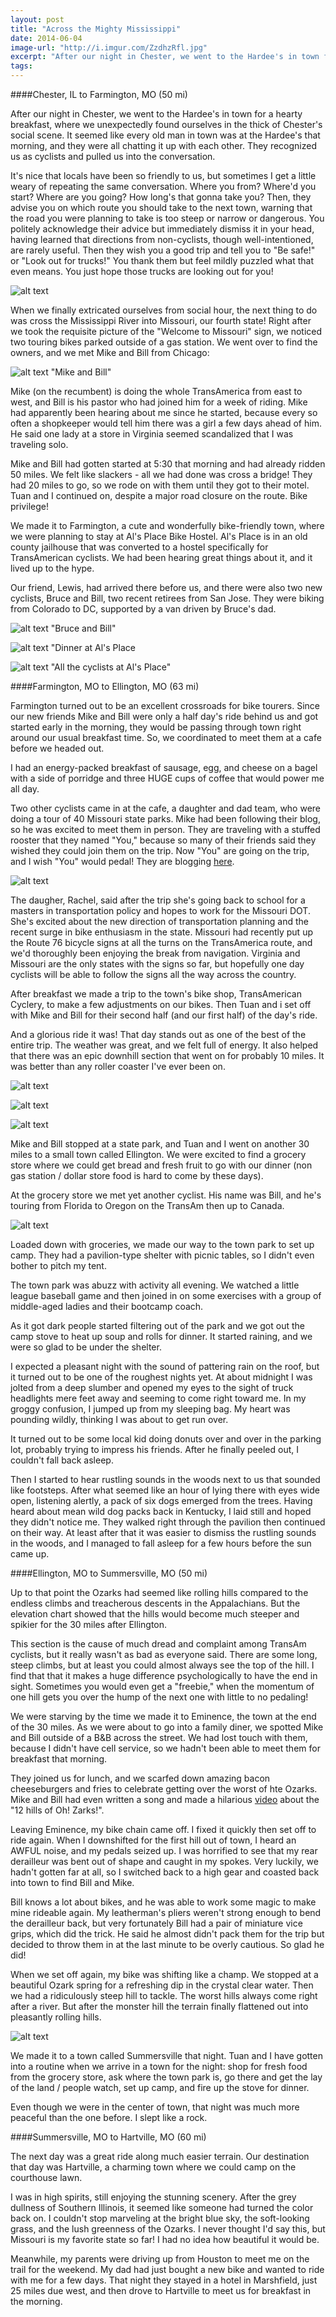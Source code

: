 ```yaml
---
layout: post
title: "Across the Mighty Mississippi"
date: 2014-06-04
image-url: "http://i.imgur.com/ZzdhzRfl.jpg"
excerpt: "After our night in Chester, we went to the Hardee's in town for a hearty breakfast, where we unexpectedly found ourselves in the thick of Chester's social scene. It seemed like every old man in town was at the Hardee's that morning, and they were all chatting it up with each other. They recognized us as cyclists and pulled us into the conversation."
tags:
---
```


####Chester, IL to Farmington, MO (50 mi)

After our night in Chester, we went to the Hardee's in town for a hearty breakfast, where we unexpectedly found ourselves in the thick of Chester's social scene. It seemed like every old man in town was at the Hardee's that morning, and they were all chatting it up with each other. They recognized us as cyclists and pulled us into the conversation.

It's nice that locals have been so friendly to us, but sometimes I get a little weary of repeating the same conversation. Where you from? Where'd you start? Where are you going? How long's that gonna take you? Then, they advise you on which route you should take to the next town, warning that the road you were planning to take is too steep or narrow or dangerous. You politely acknowledge their advice but immediately dismiss it in your head, having learned that directions from non-cyclists, though well-intentioned, are rarely useful. Then they wish you a good trip and tell you to "Be safe!" or "Look out for trucks!" You thank them but feel mildly puzzled what that even means. You just hope those trucks are looking out for you!

![alt text](http://i.imgur.com/8nbfYOBl.jpg)

When we finally extricated ourselves from social hour, the next thing to do was cross the Mississippi River into Missouri, our fourth state! Right after we took the requisite picture of the "Welcome to Missouri" sign, we noticed two touring bikes parked outside of a gas station. We went over to find the owners, and we met Mike and Bill from Chicago:

![alt text "Mike and Bill"](http://i.imgur.com/LOsdrwOl.jpg)

Mike (on the recumbent) is doing the whole TransAmerica from east to west, and Bill is his pastor who had joined him for a week of riding. Mike had apparently been hearing about me since he started, because every so often a shopkeeper would tell him there was a girl a few days ahead of him. He said one lady at a store in Virginia seemed scandalized that I was traveling solo.

Mike and Bill had gotten started at 5:30 that morning and had already ridden 50 miles. We felt like slackers - all we had done was cross a bridge! They had 20 miles to go, so we rode on with them until they got to their motel. Tuan and I continued on, despite a major road closure on the route. Bike privilege!

We made it to Farmington, a cute and wonderfully bike-friendly town, where we were planning to stay at Al's Place Bike Hostel. Al's Place is in an old county jailhouse that was converted to a hostel specifically for TransAmerican cyclists. We had been hearing great things about it, and it lived up to the hype. 

Our friend, Lewis, had arrived there before us, and there were also two new cyclists, Bruce and Bill, two recent retirees from San Jose. They were biking from Colorado to DC, supported by a van driven by Bruce's dad.
 
![alt text "Bruce and Bill"](http://i.imgur.com/F1S684nl.jpg)

![alt text "Dinner at Al's Place](http://i.imgur.com/1mwnDzQl.jpg)

![alt text "All the cyclists at Al's Place"](http://i.imgur.com/AnQFWtnl.jpg)

####Farmington, MO to Ellington, MO (63 mi)

Farmington turned out to be an excellent crossroads for bike tourers. Since our new friends Mike and Bill were only a half day's ride behind us and got started early in the morning, they would be passing through town right around our usual breakfast time. So, we coordinated to meet them at a cafe before we headed out.

I had an energy-packed breakfast of sausage, egg, and cheese on a bagel with a side of porridge and three HUGE cups of coffee that would power me all day.

Two other cyclists came in at the cafe, a daughter and dad team, who were doing a tour of 40 Missouri state parks. Mike had been following their blog, so he was excited to meet them in person. They are traveling with a stuffed rooster that they named "You," because so many of their friends said they wished they could join them on the trip. Now "You" are going on the trip, and I wish "You" would pedal! They are blogging [here](http://www.crazyguyonabike.com/doc/40stateparks).

![alt text](http://i.imgur.com/lfasF6bl.jpg)

The daugher, Rachel, said after the trip she's going back to school for a masters in transportation policy and hopes to work for the Missouri DOT. She's excited about the new direction of transportation planning and the recent surge in bike enthusiasm in the state. Missouri had recently put up the Route 76 bicycle signs at all the turns on the TransAmerica route, and we'd thoroughly been enjoying the break from navigation. Virginia and Missouri are the only states with the signs so far, but hopefully one day cyclists will be able to follow the signs all the way across the country.

After breakfast we made a trip to the town's bike shop, TransAmerican Cyclery, to make a few adjustments on our bikes. Then Tuan and i set off with Mike and Bill for their second half (and our first half) of the day's ride. 

And a glorious ride it was! That day stands out as one of the best of the entire trip. The weather was great, and we felt full of energy. It also helped that there was an epic downhill section that went on for probably 10 miles. It was better than any roller coaster I've ever been on. 

![alt text](http://i.imgur.com/nXRP73Yl.jpg)

![alt text](http://i.imgur.com/RDycfV5l.jpg)

![alt text](http://i.imgur.com/QD9Yjjul.jpg)

Mike and Bill stopped at a state park, and Tuan and I went on another 30 miles to a small town called Ellington. We were excited to find a grocery store where we could get bread and fresh fruit to go with our dinner (non gas station / dollar store food is hard to come by these days).

At the grocery store we met yet another cyclist. His name was Bill, and he's touring from Florida to Oregon on the TransAm then up to Canada. 

![alt text](http://i.imgur.com/ymoT801l.jpg)

Loaded down with groceries, we made our way to the town park to set up camp. They had a pavilion-type shelter with picnic tables, so I didn't even bother to pitch my tent. 

The town park was abuzz with activity all evening. We watched a little league baseball game and then joined in on some exercises with a group of middle-aged ladies and their bootcamp coach. 

As it got dark people started filtering out of the park and we got out the camp stove to heat up soup and rolls for dinner. It started raining, and we were so glad to be under the shelter. 

I expected a pleasant night with the sound of pattering rain on the roof, but it turned out to be one of the roughest nights yet. At about midnight I was jolted from a deep slumber and opened my eyes to the sight of truck headlights mere feet away and seeming to come right toward me. In my groggy confusion, I jumped up from my sleeping bag. My heart was pounding wildly, thinking I was about to get run over.

It turned out to be some local kid doing donuts over and over in the parking lot, probably trying to impress his friends. After he finally peeled out, I couldn't fall back asleep. 

Then I started to hear rustling sounds in the woods next to us that sounded like footsteps. After what seemed like an hour of lying there with eyes wide open, listening alertly, a pack of six dogs emerged from the trees. Having heard about mean wild dog packs back in Kentucky, I laid still and hoped they didn't notice me. They walked right through the pavilion then continued on their way. At least after that it was easier to dismiss the rustling sounds in the woods, and I managed to fall asleep for a few hours before the sun came up. 

####Ellington, MO to Summersville, MO (50 mi)

Up to that point the Ozarks had seemed like rolling hills compared to the endless climbs and treacherous descents in the Appalachians. But the elevation chart showed that the hills would become much steeper and spikier for the 30 miles after Ellington. 

This section is the cause of much dread and complaint among TransAm cyclists, but it really wasn't as bad as everyone said. There are some long, steep climbs, but at least you could almost always see the top of the hill. I find that that it makes a huge difference psychologically to have the end in sight. Sometimes you would even get a "freebie," when the momentum of one hill gets you over the hump of the next one with little to no pedaling!

We were starving by the time we made it to Eminence, the town at the end of the 30 miles. As we were about to go into a family diner, we spotted Mike and Bill outside of a B&B across the street. We had lost touch with them, because I didn't have cell service, so we hadn't been able to meet them for breakfast that morning. 

They joined us for lunch, and we scarfed down amazing bacon cheeseburgers and fries to celebrate getting over the worst of hte Ozarks. Mike and Bill had even written a song and made a hilarious [video](http://www.crazyguyonabike.com/doc/page/?o=1&page_id=371488&v=37) about the "12 hills of Oh! Zarks!".

Leaving Eminence, my bike chain came off. I fixed it quickly then set off to ride again. When I downshifted for the first hill out of town, I heard an AWFUL noise, and my pedals seized up. I was horrified to see that my rear derailleur was bent out of shape and caught in my spokes. Very luckily, we hadn't gotten far at all, so I switched back to a high gear and coasted back into town to find Bill and Mike. 

Bill knows a lot about bikes, and he was able to work some magic to make mine rideable again. My leatherman's pliers weren't strong enough to bend the derailleur back, but very fortunately Bill had a pair of miniature vice grips, which did the trick. He said he almost didn't pack them for the trip but decided to throw them in at the last minute to be overly cautious. So glad he did!

When we set off again, my bike was shifting like a champ. We stopped at a beautiful Ozark spring for a refreshing dip in the crystal clear water. Then we had a ridiculously steep hill to tackle. The worst hills always come right after a river. But after the monster hill the terrain finally flattened out into pleasantly rolling hills.

![alt text](http://i.imgur.com/weTw6yUl.jpg)

We made it to a town called Summersville that night. Tuan and I have gotten into a routine when we arrive in a town for the night: shop for fresh food from the grocery store, ask where the town park is, go there and get the lay of the land / people watch, set up camp, and fire up the stove for dinner.

Even though we were in the center of town, that night was much more peaceful than the one before. I slept like a rock.

####Summersville, MO to Hartville, MO (60 mi)

The next day was a great ride along much easier terrain. Our destination that day was Hartville, a charming town where we could camp on the courthouse lawn. 

I was in high spirits, still enjoying the stunning scenery. After the grey dullness of Southern Illinois, it seemed like someone had turned the color back on. I couldn't stop marveling at the bright blue sky, the soft-looking grass, and the lush greenness of the Ozarks. I never thought I'd say this, but Missouri is my favorite state so far! I had no idea how beautiful it would be.

Meanwhile, my parents were driving up from Houston to meet me on the trail for the weekend. My dad had just bought a new bike and wanted to ride with me for a few days. That night they stayed in a hotel in Marshfield, just 25 miles due west, and then drove to Hartville to meet us for breakfast in the morning.